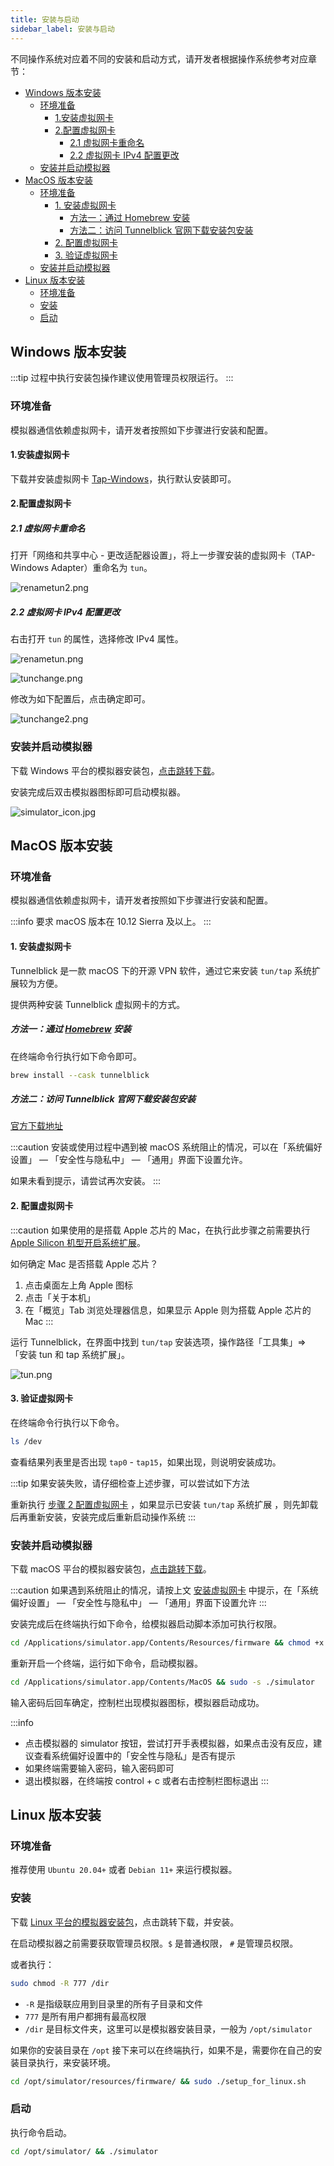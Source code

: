 ```yaml
---
title: 安装与启动
sidebar_label: 安装与启动
---
```


不同操作系统对应着不同的安装和启动方式，请开发者根据操作系统参考对应章节：

- [Windows 版本安装](#windows-版本安装)
  - [环境准备](#环境准备)
    - [1.安装虚拟网卡](#1安装虚拟网卡)
    - [2.配置虚拟网卡](#2配置虚拟网卡)
      - [2.1 虚拟网卡重命名](#21-虚拟网卡重命名)
      - [2.2 虚拟网卡 IPv4 配置更改](#22-虚拟网卡-ipv4-配置更改)
  - [安装并启动模拟器](#安装并启动模拟器)
- [MacOS 版本安装](#macos-版本安装)
  - [环境准备](#环境准备-1)
    - [1. 安装虚拟网卡](#1-安装虚拟网卡)
      - [方法一：通过 Homebrew 安装](#方法一通过-homebrew-安装)
      - [方法二：访问 Tunnelblick 官网下载安装包安装](#方法二访问-tunnelblick-官网下载安装包安装)
    - [2. 配置虚拟网卡](#2-配置虚拟网卡)
    - [3. 验证虚拟网卡](#3-验证虚拟网卡)
  - [安装并启动模拟器](#安装并启动模拟器-1)
- [Linux 版本安装](#linux-版本安装)
  - [环境准备](#环境准备-2)
  - [安装](#安装)
  - [启动](#启动)

## Windows 版本安装

:::tip
过程中执行安装包操作建议使用管理员权限运行。
:::

### 环境准备

模拟器通信依赖虚拟网卡，请开发者按照如下步骤进行安装和配置。

#### 1.安装虚拟网卡

下载并安装虚拟网卡 [Tap-Windows](https://upload-cdn.huami.com/zeppos/simulator/download/tap-windows-9.21.2.zip)，执行默认安装即可。

#### 2.配置虚拟网卡

##### 2.1 虚拟网卡重命名

打开「网络和共享中心 - 更改适配器设置」，将上一步骤安装的虚拟网卡（TAP-Windows Adapter）重命名为 `tun`。

![renametun2.png](/img/simulator/renametun2.png)

##### 2.2 虚拟网卡 IPv4 配置更改

右击打开 `tun` 的属性，选择修改 IPv4 属性。

![renametun.png](/img/simulator/renametun.png)

![tunchange.png](/img/simulator/tunchange.png)

修改为如下配置后，点击确定即可。

![tunchange2.png](/img/simulator/tunchange2.png)

### 安装并启动模拟器

下载 Windows 平台的模拟器安装包，[点击跳转下载](./download.md)。

安装完成后双击模拟器图标即可启动模拟器。

![simulator_icon.jpg](/img/simulator/simulator_icon.jpg)

## MacOS 版本安装

### 环境准备

模拟器通信依赖虚拟网卡，请开发者按照如下步骤进行安装和配置。

:::info
要求 macOS 版本在 10.12 Sierra 及以上。
:::

#### 1. 安装虚拟网卡

Tunnelblick 是一款 macOS 下的开源 VPN 软件，通过它来安装 `tun/tap` 系统扩展较为方便。

提供两种安装 Tunnelblick 虚拟网卡的方式。

##### 方法一：通过 [Homebrew](https://brew.sh/) 安装

在终端命令行执行如下命令即可。

```sh
brew install --cask tunnelblick
```

##### 方法二：访问 Tunnelblick 官网下载安装包安装

[官方下载地址](https://tunnelblick.net/downloads.html)

:::caution
安装或使用过程中遇到被 macOS 系统阻止的情况，可以在「系统偏好设置」 — 「安全性与隐私中」 — 「通用」界面下设置允许。

如果未看到提示，请尝试再次安装。
:::

#### 2. 配置虚拟网卡

:::caution
如果使用的是搭载 Apple 芯片的 Mac，在执行此步骤之前需要执行 [Apple Silicon 机型开启系统扩展](../../faq/apple-silicon.md)。

如何确定 Mac 是否搭载 Apple 芯片？

1. 点击桌面左上角 Apple 图标
2. 点击「关于本机」
3. 在「概览」Tab 浏览处理器信息，如果显示 Apple 则为搭载 Apple 芯片的 Mac
:::

运行 Tunnelblick，在界面中找到 `tun/tap` 安装选项，操作路径「工具集」=> 「安装 tun 和 tap 系统扩展」。

![tun.png](/img/simulator/tun.png)

#### 3. 验证虚拟网卡

在终端命令行执行以下命令。

```sh
ls /dev
```

查看结果列表里是否出现 `tap0` - `tap15`，如果出现，则说明安装成功。

:::tip
如果安装失败，请仔细检查上述步骤，可以尝试如下方法

重新执行 [步骤 2 配置虚拟网卡](#2-配置虚拟网卡) ，如果显示已安装 `tun/tap` 系统扩展 ，则先卸载后再重新安装，安装完成后重新启动操作系统
:::

### 安装并启动模拟器

下载 macOS 平台的模拟器安装包，[点击跳转下载](./download.md)。

:::caution
如果遇到系统阻止的情况，请按上文 [安装虚拟网卡](#1-安装虚拟网卡) 中提示，在「系统偏好设置」 — 「安全性与隐私中」 — 「通用」界面下设置允许
:::

安装完成后在终端执行如下命令，给模拟器启动脚本添加可执行权限。

```sh
cd /Applications/simulator.app/Contents/Resources/firmware && chmod +x ./start_qemu.sh
```

重新开启一个终端，运行如下命令，启动模拟器。

```sh
cd /Applications/simulator.app/Contents/MacOS && sudo -s ./simulator
```

输入密码后回车确定，控制栏出现模拟器图标，模拟器启动成功。

:::info

- 点击模拟器的 simulator 按钮，尝试打开手表模拟器，如果点击没有反应，建议查看系统偏好设置中的「安全性与隐私」是否有提示
- 如果终端需要输入密码，输入密码即可
- 退出模拟器，在终端按 control + c 或者右击控制栏图标退出
:::

## Linux 版本安装

### 环境准备

推荐使用 `Ubuntu 20.04+` 或者 `Debian 11+` 来运行模拟器。

### 安装

下载 [Linux 平台的模拟器安装包](download.md)，点击跳转下载，并安装。

在启动模拟器之前需要获取管理员权限。`$` 是普通权限， `#` 是管理员权限。

或者执行：

```bash
sudo chmod -R 777 /dir
```

- `-R` 是指级联应用到目录里的所有子目录和文件
- `777` 是所有用户都拥有最高权限
- `/dir` 是目标文件夹，这里可以是模拟器安装目录，一般为 `/opt/simulator`

如果你的安装目录在 `/opt` 接下来可以在终端执行，如果不是，需要你在自己的安装目录执行，来安装环境。

```sh
cd /opt/simulator/resources/firmware/ && sudo ./setup_for_linux.sh
```

### 启动

执行命令启动。

```sh
cd /opt/simulator/ && ./simulator
```
